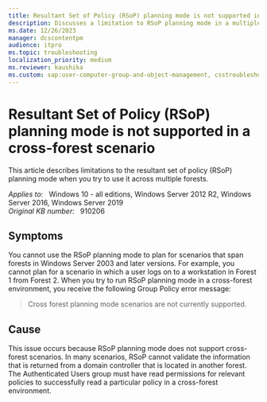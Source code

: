 ```yaml
---
title: Resultant Set of Policy (RSoP) planning mode is not supported in a cross-forest scenario
description: Discusses a limitation to RSoP planning mode in a multiple-forest scenario.
ms.date: 12/26/2023
manager: dcscontentpm
audience: itpro
ms.topic: troubleshooting
localization_priority: medium
ms.reviewer: kaushika
ms.custom: sap:user-computer-group-and-object-management, csstroubleshoot
---
```

# Resultant Set of Policy (RSoP) planning mode is not supported in a cross-forest scenario

This article describes limitations to the resultant set of policy (RSoP) planning mode when you try to use it across multiple forests.

_Applies to:_ &nbsp; Windows 10 - all editions, Windows Server 2012 R2, Windows Server 2016, Windows Server 2019  
_Original KB number:_ &nbsp; 910206

## Symptoms

You cannot use the RSoP planning mode to plan for scenarios that span forests in Windows Server 2003 and later versions. For example, you cannot plan for a scenario in which a user logs on to a workstation in Forest 1 from Forest 2. When you try to run RSoP planning mode in a cross-forest environment, you receive the following Group Policy error message:

> Cross forest planning mode scenarios are not currently supported.

## Cause

This issue occurs because RSoP planning mode does not support cross-forest scenarios. In many scenarios, RSoP cannot validate the information that is returned from a domain controller that is located in another forest. The Authenticated Users group must have read permissions for relevant policies to successfully read a particular policy in a cross-forest environment.
